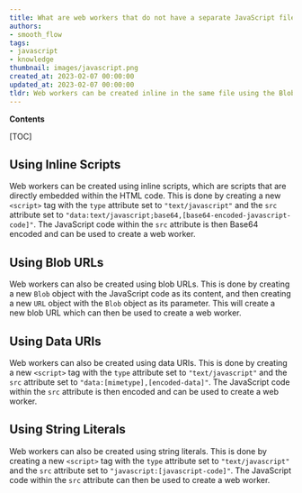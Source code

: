 ```yaml
---
title: What are web workers that do not have a separate JavaScript file?
authors:
- smooth_flow
tags:
- javascript
- knowledge
thumbnail: images/javascript.png
created_at: 2023-02-07 00:00:00
updated_at: 2023-02-07 00:00:00
tldr: Web workers can be created inline in the same file using the Blob constructor.
---
```


**Contents**

[TOC]

## Using Inline Scripts 
Web workers can be created using inline scripts, which are scripts that are directly embedded within the HTML code. This is done by creating a new `<script>` tag with the `type` attribute set to `"text/javascript"` and the `src` attribute set to `"data:text/javascript;base64,[base64-encoded-javascript-code]"`. The JavaScript code within the `src` attribute is then Base64 encoded and can be used to create a web worker.

## Using Blob URLs 
Web workers can also be created using blob URLs. This is done by creating a new `Blob` object with the JavaScript code as its content, and then creating a new `URL` object with the `Blob` object as its parameter. This will create a new blob URL which can then be used to create a web worker.

## Using Data URIs 
Web workers can also be created using data URIs. This is done by creating a new `<script>` tag with the `type` attribute set to `"text/javascript"` and the `src` attribute set to `"data:[mimetype],[encoded-data]"`. The JavaScript code within the `src` attribute is then encoded and can be used to create a web worker.

## Using String Literals
Web workers can also be created using string literals. This is done by creating a new `<script>` tag with the `type` attribute set to `"text/javascript"` and the `src` attribute set to `"javascript:[javascript-code]"`. The JavaScript code within the `src` attribute can then be used to create a web worker.
